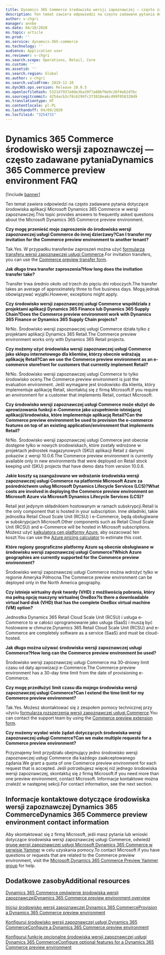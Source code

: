 ```yaml
---
title: Dynamics 365 Commerce środowisko wersji zapoznawczej — często zadawane pytania
description: Ten temat zawiera odpowiedzi na często zadawane pytania dotyczące środowiska aplikacji Microsoft Dynamics 365 Commerce w wersji zapoznawczej.
author: v-chgri
manager: annbe
ms.date: 04/10/2020
ms.topic: article
ms.prod: ''
ms.service: dynamics-365-commerce
ms.technology: ''
audience: Application user
ms.reviewer: v-chgri
ms.search.scope: Operations, Retail, Core
ms.custom: ''
ms.assetid: ''
ms.search.region: Global
ms.author: v-chgri
ms.search.validFrom: 2019-12-10
ms.dyn365.ops.version: Release 10.0.5
ms.openlocfilehash: 5321d7937a9de3ba39f7a88bf0e9c26f4e62d7bc
ms.sourcegitcommit: 4254acb3cf8c6299fc2f3818ea6c499f058320d9
ms.translationtype: HT
ms.contentlocale: pl-PL
ms.lasthandoff: 04/09/2020
ms.locfileid: "3254731"
---
```

# <a name="dynamics-365-commerce-preview-environment-faq"></a><span data-ttu-id="563d4-103">Dynamics 365 Commerce środowisko wersji zapoznawczej — często zadawane pytania</span><span class="sxs-lookup"><span data-stu-id="563d4-103">Dynamics 365 Commerce preview environment FAQ</span></span>

[!include [banner](includes/banner.md)]

<span data-ttu-id="563d4-104">Ten temat zawiera odpowiedzi na często zadawane pytania dotyczące środowiska aplikacji Microsoft Dynamics 365 Commerce w wersji zapoznawczej.</span><span class="sxs-lookup"><span data-stu-id="563d4-104">This topic provides answers to frequently asked questions about the Microsoft Dynamics 365 Commerce preview environment.</span></span>

<span data-ttu-id="563d4-105">**Czy mogę przenieść moje zaproszenie do środowiska wersji zapoznawczej usługi Commerce do innej dzierżawy?**</span><span class="sxs-lookup"><span data-stu-id="563d4-105">**Can I transfer my invitation for the Commerce preview environment to another tenant?**</span></span>

<span data-ttu-id="563d4-106">Tak.</span><span class="sxs-lookup"><span data-stu-id="563d4-106">Yes.</span></span> <span data-ttu-id="563d4-107">W przypadku transferów zaproszeń można użyć [formularza transferu wersji zapoznawczej usługi Commerce](https://aka.ms/Dynamics365CommercePreviewTransferForm).</span><span class="sxs-lookup"><span data-stu-id="563d4-107">For invitation transfers, you can use the [Commerce preview transfer form](https://aka.ms/Dynamics365CommercePreviewTransferForm).</span></span>

<span data-ttu-id="563d4-108">**Jak długo trwa transfer zaproszenia?**</span><span class="sxs-lookup"><span data-stu-id="563d4-108">**How long does the invitation transfer take?**</span></span>

<span data-ttu-id="563d4-109">Transfer trwa średnio około od trzech do pięciu dni roboczych.</span><span class="sxs-lookup"><span data-stu-id="563d4-109">The transfer takes an average of approximately three to five business days.</span></span> <span data-ttu-id="563d4-110">Mogą jednak obowiązywać wyjątki.</span><span class="sxs-lookup"><span data-stu-id="563d4-110">However, exceptions might apply.</span></span>

<span data-ttu-id="563d4-111">**Czy środowisko wersji zapoznawczej usługi Commerce współdziała z projektami aplikacji Dynamics 365 Finance lub Dynamics 365 Supply Chain?**</span><span class="sxs-lookup"><span data-stu-id="563d4-111">**Does the Commerce preview environment work with Dynamics 365 Finance or Dynamics 365 Supply Chain projects?**</span></span>

<span data-ttu-id="563d4-112">Nr</span><span class="sxs-lookup"><span data-stu-id="563d4-112">No.</span></span> <span data-ttu-id="563d4-113">Środowisko wersji zapoznawczej usługi Commerce działa tylko z projektami aplikacji Dynamics 365 Retail.</span><span class="sxs-lookup"><span data-stu-id="563d4-113">The Commerce preview environment works only with Dynamics 365 Retail projects.</span></span>

<span data-ttu-id="563d4-114">**Czy możemy użyć środowiska wersji zapoznawczej usługi Commerce jako sklepu internetowego dla klientów, którzy obecnie wdrażają aplikację Retail?**</span><span class="sxs-lookup"><span data-stu-id="563d4-114">**Can we use the Commerce preview environment as an e-commerce storefront for customers that currently implement Retail?**</span></span>

<span data-ttu-id="563d4-115">Nr</span><span class="sxs-lookup"><span data-stu-id="563d4-115">No.</span></span> <span data-ttu-id="563d4-116">Środowisko wersji zapoznawczej usługi Commerce to tylko środowisko oceny.</span><span class="sxs-lookup"><span data-stu-id="563d4-116">The Commerce preview environment is just the evaluation environment.</span></span> <span data-ttu-id="563d4-117">Jeśli wymagane jest środowisko dla klienta, który implementuje aplikację Retail, skontaktuj się z firmą Microsoft.</span><span class="sxs-lookup"><span data-stu-id="563d4-117">If you require an environment for a customer that implements Retail, contact Microsoft.</span></span>

<span data-ttu-id="563d4-118">**Czy środowisko wersji zapoznawczej usługi Commerce może służyć do aprowizowania funkcji e-Commerce jako uzupełnienie istniejącej aplikacji/środowiska, które implementuje aplikację Retail?**</span><span class="sxs-lookup"><span data-stu-id="563d4-118">**Can the Commerce preview environment be used to provision the e-commerce features on top of an existing application/environment that implements Retail?**</span></span>

<span data-ttu-id="563d4-119">Nr</span><span class="sxs-lookup"><span data-stu-id="563d4-119">No.</span></span> <span data-ttu-id="563d4-120">Środowisko wersji zapoznawczej usługi Commerce jest obecnie dostępne tylko w nowych środowiskach, które zostały wdrożone w projektach jednostek magazynowych (SKU) aplikacji Retail z danymi pokazów z wersji 10.0.6.</span><span class="sxs-lookup"><span data-stu-id="563d4-120">The Commerce preview environment is currently available only in new environments that were deployed on Retail stock keeping unit (SKU) projects that have demo data from version 10.0.6.</span></span>

<span data-ttu-id="563d4-121">**Jakie koszty są zaangażowane we wdrażanie środowiska wersji zapoznawczej usługi Commerce na platformie Microsoft Azure za pośrednictwem usług Microsoft Dynamics Lifecycle Services (LCS)?**</span><span class="sxs-lookup"><span data-stu-id="563d4-121">**What costs are involved in deploying the Commerce preview environment on Microsoft Azure via Microsoft Dynamics Lifecycle Services (LCS)?**</span></span>

<span data-ttu-id="563d4-122">Retail jest jedynym składnikiem hostowanym w ramach subskrypcji.</span><span class="sxs-lookup"><span data-stu-id="563d4-122">Retail is the only component that is hosted in your subscription.</span></span> <span data-ttu-id="563d4-123">Inne składniki, takie jednostka Retail Cloud Scale Unit (RCSU) i e-Commerce, będą obsługiwane w subskrypcjach Microsoft.</span><span class="sxs-lookup"><span data-stu-id="563d4-123">Other components such as Retail Cloud Scale Unit (RCSU) and e-Commerce will be hosted in Microsoft subscriptions.</span></span> <span data-ttu-id="563d4-124">Możesz użyć [kalkulatora cen platformy Azure](https://azure.microsoft.com/pricing/calculator/), aby oszacować ten koszt.</span><span class="sxs-lookup"><span data-stu-id="563d4-124">You can use the [Azure pricing calculator](https://azure.microsoft.com/pricing/calculator/) to estimate this cost.</span></span>

<span data-ttu-id="563d4-125">**Które regiony geograficzne platformy Azure są obecnie obsługiwane w środowisku wersji zapoznawczej usługi Commerce?**</span><span class="sxs-lookup"><span data-stu-id="563d4-125">**Which Azure geographies are currently supported for the Commerce preview environment?**</span></span>

<span data-ttu-id="563d4-126">Środowisko wersji zapoznawczej usługi Commerce można wdrożyć tylko w regionie Ameryka Północna.</span><span class="sxs-lookup"><span data-stu-id="563d4-126">The Commerce preview environment can be deployed only in the North America geography.</span></span>

<span data-ttu-id="563d4-127">**Czy istnieje wirtualny dysk twardy (VHD) z możliwością pobrania, który ma pełną opcję maszyny wirtualnej OneBox?**</span><span class="sxs-lookup"><span data-stu-id="563d4-127">**Is there a downloadable virtual hard disk (VHD) that has the complete OneBox virtual machine (VM) option?**</span></span>

<span data-ttu-id="563d4-128">Jednostka Dynamics 365 Retail Cloud Scale Unit (RCSU) i usługa e-Commerce to w całości oprogramowanie jako usługa (SaaS) i muszą być hostowane w chmurze.</span><span class="sxs-lookup"><span data-stu-id="563d4-128">Dynamics 365 Retail Cloud Scale Unit (RCSU) and e-Commerce are completely software as a service (SaaS) and must be cloud-hosted.</span></span>

<span data-ttu-id="563d4-129">**Jak długo można używać środowiska wersji zapoznawczej usługi Commerce?**</span><span class="sxs-lookup"><span data-stu-id="563d4-129">**How long can the Commerce preview environment be used?**</span></span>

<span data-ttu-id="563d4-130">Środowisko wersji zapoznawczej usługi Commerce ma 30-dniowy limit czasu od daty aprowizacji e-Commerce.</span><span class="sxs-lookup"><span data-stu-id="563d4-130">The Commerce preview environment has a 30-day time limit from the date of provisioning e-Commerce.</span></span>

<span data-ttu-id="563d4-131">**Czy mogę przedłużyć limit czasu dla mojego środowiska wersji zapoznawczej usługi Commerce?**</span><span class="sxs-lookup"><span data-stu-id="563d4-131">**Can I extend the time limit for my Commerce preview environment?**</span></span>

<span data-ttu-id="563d4-132">Tak.</span><span class="sxs-lookup"><span data-stu-id="563d4-132">Yes.</span></span> <span data-ttu-id="563d4-133">Możesz skontaktować się z zespołem pomocy technicznej przy użyciu [formularza rozszerzenia wersji zapoznawczej usługi Commerce](https://aka.ms/Dynamics365CommercePreviewExtensionForm).</span><span class="sxs-lookup"><span data-stu-id="563d4-133">You can contact the support team by using the [Commerce preview extension form](https://aka.ms/Dynamics365CommercePreviewExtensionForm).</span></span>

<span data-ttu-id="563d4-134">**Czy możemy wysłać wiele żądań dotyczących środowiska wersji zapoznawczej usługi Commerce?**</span><span class="sxs-lookup"><span data-stu-id="563d4-134">**Can we make multiple requests for a Commerce preview environment?**</span></span>

<span data-ttu-id="563d4-135">Przyznajemy limit przydziału obejmujący jedno środowisko wersji zapoznawczej usługi Commerce dla każdego zaakceptowanego żądania.</span><span class="sxs-lookup"><span data-stu-id="563d4-135">We grant a quota of one Commerce preview environment for each request that is accepted.</span></span> <span data-ttu-id="563d4-136">Jeśli potrzebujesz więcej niż jednego środowiska wersji zapoznawczej, skontaktuj się z firmą Microsoft.</span><span class="sxs-lookup"><span data-stu-id="563d4-136">If you need more than one preview environment, contact Microsoft.</span></span> <span data-ttu-id="563d4-137">Informacje kontaktowe można znaleźć w następnej sekcji.</span><span class="sxs-lookup"><span data-stu-id="563d4-137">For contact information, see the next section.</span></span>

## <a name="dynamics-365-commerce-preview-environment-contact-information"></a><span data-ttu-id="563d4-138">Informacje kontaktowe dotyczące środowiska wersji zapoznawczej Dynamics 365 Commerce</span><span class="sxs-lookup"><span data-stu-id="563d4-138">Dynamics 365 Commerce preview environment contact information</span></span>

<span data-ttu-id="563d4-139">Aby skontaktować się z firmą Microsoft, jeśli masz pytania lub wnioski dotyczące środowiska wersji zapoznawczej usługi Commerce, odwiedź [grupę wersji zapoznawczej usługi Microsoft Dynamics 365 Commerce w serwisie Yammer](https://aka.ms/Dynamics365CommercePreviewYammer) w celu uzyskania pomocy.</span><span class="sxs-lookup"><span data-stu-id="563d4-139">To contact Microsoft if you have questions or requests that are related to the Commerce preview environment, visit the [Microsoft Dynamics 365 Commerce Preview Yammer group](https://aka.ms/Dynamics365CommercePreviewYammer) for help.</span></span>

## <a name="additional-resources"></a><span data-ttu-id="563d4-140">Dodatkowe zasoby</span><span class="sxs-lookup"><span data-stu-id="563d4-140">Additional resources</span></span>

[<span data-ttu-id="563d4-141">Dynamics 365 Commerce omówienie środowiska wersji zapoznawczej</span><span class="sxs-lookup"><span data-stu-id="563d4-141">Dynamics 365 Commerce preview environment overview</span></span>](cpe-overview.md)

[<span data-ttu-id="563d4-142">Inicjuj środowisko wersji zapoznawczej Dynamics 365 Commerce</span><span class="sxs-lookup"><span data-stu-id="563d4-142">Provision a Dynamics 365 Commerce preview environment</span></span>](provisioning-guide.md)

[<span data-ttu-id="563d4-143">Konfiguruj środowisko wersji zapoznawczej usługi Dynamics 365 Commerce</span><span class="sxs-lookup"><span data-stu-id="563d4-143">Configure a Dynamics 365 Commerce preview environment</span></span>](cpe-post-provisioning.md)

[<span data-ttu-id="563d4-144">Konfiguruj funkcje opcjonalne środowiska wersji zapoznawczej usługi Dynamics 365 Commerce</span><span class="sxs-lookup"><span data-stu-id="563d4-144">Configure optional features for a Dynamics 365 Commerce preview environment</span></span>](cpe-optional-features.md)
